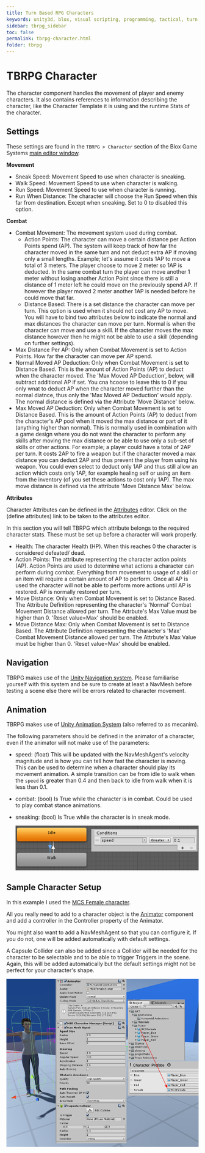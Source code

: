```yaml
---
title: Turn Based RPG Characters
keywords: unity3d, blox, visual scripting, programming, tactical, turn based rpg, tbrpg
sidebar: tbrpg_sidebar
toc: false
permalink: tbrpg-character.html
folder: tbrpg
---
```


TBRPG Character
===============

The character component handles the movement of player and enemy characters. It also contains references to information describing the character, like the Character Template it is using and the runtime Stats of the character.

Settings
--------

These settings are found in the `TBRPG > Character` section of the Blox Game Systems [main editor window](blox-bgs).

**Movement**

- Sneak Speed: Movement Speed to use when character is sneaking.
- Walk Speed: Movement Speed to use when character is walking.
- Run Speed: Movement Speed to use when character is running.
- Run When Distance: The character will choose the Run Speed when this far from destination. Except when sneaking. Set to 0 to disabled this option.

**Combat**

- Combat Movement: The movement system used during combat.
	+ Action Points: The character can move a certain distance per Action Points spend (AP). The system will keep track of how far the character moved in the same turn and not deduct extra AP if moving only a small lengths. Example; let's assume it costs 1AP to move a total of 3 meters. The player choose to move 2 meter so 1AP is deducted. In the same combat turn the player can move another 1 meter without losing another Action Point since there is still a distance of 1 meter left he could move on the previously spend AP. If however the player moved 2 meter another 1AP is needed before he could move that far.
	+ Distance Based: There is a set distance the character can move per turn. This option is used when it should not cost any AP to move. You will have to bind two attributes below to indicate the normal and max distances the character can move per turn. Normal is when the character can move and use a skill. If the character moves the max distance however then he might not be able to use a skill (depending on further settings).
- Max Distance Per AP: Only when Combat Movement is set to Action Points. How far the character can move per AP spend.
- Normal Moved AP Deduction: Only when Combat Movement is set to Distance Based. This is the amount of Action Points (AP) to deduct when the character moved. The 'Max Moved AP Deduction', below, will subtract additional AP if set. You cna hcoose to leave this to 0 if you only wnat to deduct AP when the character moved further than the normal diatnce, thus only the 'Max Moved AP Deduction' would apply. The normal distance is defined via the Attribute 'Move Distance' below.
- Max Moved AP Deduction: Only when Combat Movement is set to Distance Based. This is the amount of Action Points (AP) to deduct from the character's AP pool when it moved the max distance or part of it (anything higher than normal). This is normally used in combination with a game design where you do not want the character to perform any skills after moving the max distance or be able to use only a sub-set of skills or other actions. For example; a player could have a total of 2AP per turn. It costs 2AP to fire a weapon but if the character moved a max distance you can deduct 2AP and thus prevent the player from using his weapon. You could even select to deduct only 1AP and thus still allow an action which costs only 1AP, for example healing self or using an item from the inventory (of you set these actions to cost only 1AP). The max move distance is defined via the attribute 'Move Distance Max' below.

**Attributes**

Character Attributes can be defined in the [Attributes](blox-attributes) editor. Click on the (define attributes) link to be taken to the attributes editor.

In this section you will tell TBRPG which attribute belongs to the required character stats. These must be set up before a character will work properly.

- Health: The character Health (HP). When this reaches 0 the character is considered defeated/ dead.
- Action Points: The attribute representing the character action points (AP). Action Points are used to determine what actions a character can perform during combat. Everything from movement to usage of a skill or an item will require a certain amount of AP to perform. Once all AP is used the character will not be able to perform more actions until AP is restored. AP is normally restored per turn.
- Move Distance: Only when Combat Movement is set to Distance Based. The Attribute Definition representing the character's 'Normal' Combat Movement Distance allowed per turn. The Attrbute's Max Value must be higher than 0. 'Reset value=Max' should be enabled.
- Move Distance Max: Only when Combat Movement is set to Distance Based. The Attribute Definition representing the character's 'Max' Combat Movement Distance allowed per turn. The Attrbute's Max Value must be higher than 0. 'Reset value=Max' should be enabled.


Navigation
----------

TBRPG makes use of the [Unity Navigation system](https://docs.unity3d.com/Manual/Navigation.html). Please familiarise yourself with this system and be sure to create at least a NavMesh before testing a scene else there will be errors related to character movement.

Animation
---------

TBRPG makes use of [Unity Animation System](https://docs.unity3d.com/Manual/AnimationSection.html) (also referred to as mecanim).

The following parameters should be defined in the animator of a character, even if the animator will not make use of the parameters:

- speed: (float) This will be updated with the NavMeshAgent's velocity magnitude and is how you can tell how fast the character is moving. This can be used to determine when a character should play its movement animation. A simple transition can be from idle to walk when the `speed` is greater than 0.4 and then back to idle from walk when it is less than 0.1.
- combat: (bool) Is True while the character is in combat. Could be used to play combat stance animations.
- sneaking: (bool) Is True while the character is in sneak mode.

	![](img/tbrpg/08.png)

Sample Character Setup
----------------------

In this example I used the [MCS Female character](https://assetstore.unity3d.com/#!/publisher/13832?aid=1101lGtB).

All you really need to add to a character object is the [Animator](https://docs.unity3d.com/Manual/AnimatorControllers.html) component and add a controller in the Controller property of the Animator.

You might also want to add a NavMeshAgent so that you can configure it. If you do not, one will be added automatically with default settings.

A Capsule Collider can also be added since a Collider will be needed for the character to be selectable and to be able to trigger Triggers in the scene. Again, this will be added automatically but the default settings might not be perfect for your character's shape. 

![](img/tbrpg/09.png)